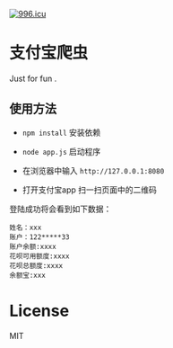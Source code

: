 [![996.icu](https://img.shields.io/badge/link-996.icu-red.svg)](https://996.icu)

# 支付宝爬虫

Just for fun .

## 使用方法

* `npm install` 安装依赖

* `node app.js` 启动程序

* 在浏览器中输入 `http://127.0.0.1:8080` 

* 打开支付宝app 扫一扫页面中的二维码

登陆成功将会看到如下数据：

```
姓名：xxx
账户：122*****33
账户余额:xxxx
花呗可用额度:xxxx
花呗总额度:xxxx
余额宝:xxx
```


# License

MIT
